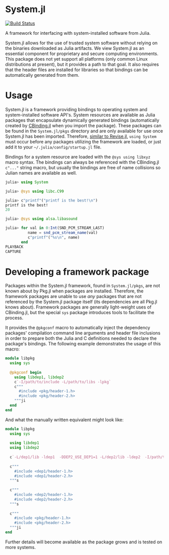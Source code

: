 # System.jl

[![Build Status](https://github.com/analytech-solutions/System.jl/workflows/CI/badge.svg)](https://github.com/analytech-solutions/System.jl/actions)

A framework for interfacing with system-installed software from Julia.

System.jl allows for the use of trusted system software without relying on the binaries downloaded as Julia artifacts.
We view System.jl as an essential component for proprietary and secure computing environments.
This package does not yet support all platforms (only common Linux distributions at present), but it provides a path to that goal.
It also requires that the header files are installed for libraries so that bindings can be automatically generated from them.


# Usage

System.jl is a framework providing bindings to operating system and system-installed software API's.
System resources are available as Julia packages that encapsulate dynamically generated bindings (automatically created by [CBinding.jl](https://github.com/analytech-solutions/CBinding.jl) when you import the package).
These packages can be found in the `System.jl/pkgs` directory and are only available for use once System.jl has been imported.
Therefore, [similar to Revise.jl](https://timholy.github.io/Revise.jl/stable/config), `using System` must occur before any packages utilizing the framework are loaded, or just add it to your `~/.julia/config/startup.jl` file.

Bindings for a system resource are loaded with the `@sys using libxyz` macro syntax.
The bindings can always be referenced with the CBinding.jl `c"..."` string macro, but usually the bindings are free of name collisions so Julian names are available as well.

```jl
julia> using System

julia> @sys using libc.C99

julia> c"printf"("printf is the best!\n")
printf is the best!
20

julia> @sys using alsa.libasound

julia> for val in 0:Int(SND_PCM_STREAM_LAST)
          name = snd_pcm_stream_name(val)
          c"printf"("%s\n", name)
       end
PLAYBACK
CAPTURE
```


# Developing a framework package

Packages within the System.jl framework, found in `System.jl/pkgs`, are not known about by Pkg.jl when packages are installed.
Therefore, the framework packages are unable to use _any_ packages that are not referenced by the System.jl package itself (its dependencies are all Pkg.jl knows about).
Framework packages are generally light-weight uses of CBinding.jl, but the special `sys` package introduces tools to facilitate the process.

It provides the `@pkgconf` macro to automatically inject the dependency packages' compilation command line arguments and header file inclusions in order to prepare both the Julia and C definitions needed to declare the package's bindings.
The following example demonstrates the usage of this macro:

```jl
module libpkg
  using sys
  
  @pkgconf begin
    using libdep1, libdep2
    c`-I/path/to/include -L/path/to/libs -lpkg`
    c"""
      #include <pkg/header-1.h>
      #include <pkg/header-2.h>
    """ji
  end
end
```

And what the manually written equivalent might look like:

```jl
module libpkg
  using sys
  
  using libdep1
  using libdep2
  
  c`-L/dep1/lib -ldep1  -DDEP2_USE_DEP1=1 -L/dep2/lib -ldep2  -I/path/to/include -L/path/to/lib -lpkg`
  
  c"""
    #include <dep1/header-1.h>
    #include <dep1/header-2.h>
  """s
  
  c"""
    #include <dep2/header-1.h>
    #include <dep2/header-2.h>
  """s
  
  c"""
    #include <pkg/header-1.h>
    #include <pkg/header-2.h>
  """ji
end
```

Further details will become available as the package grows and is tested on more systems.

